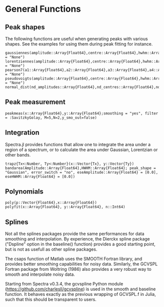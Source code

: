 # General Functions

## Peak shapes

The following functions are useful when generating peaks with various shapes. See the examples for using them during peak fitting for instance.

```@docs
gaussiennes(amplitude::Array{Float64},centre::Array{Float64},hwhm::Array{Float64},x::Array{Float64};style::String = "None")
lorentziennes(amplitude::Array{Float64},centre::Array{Float64},hwhm::Array{Float64},x::Array{Float64};style::String = "None")
pearson7(a1::Array{Float64},a2::Array{Float64},a3::Array{Float64},a4::Array{Float64},x::Array{Float64};style::String = "None")
pseudovoigts(amplitude::Array{Float64},centre::Array{Float64},hwhm::Array{Float64},lorentzian_fraction::Array{Float64},x::Array{Float64};style::String = "None")
normal_dist(nd_amplitudes::Array{Float64},nd_centres::Array{Float64},nd_sigmas::Array{Float64},x::Array{Float64})
```

## Peak measurement

```@docs
peakmeas(x::Array{Float64},y::Array{Float64};smoothing = "yes", filter = :SavitzkyGolay, M=5,N=2,y_smo_out=false)
```

## Integration

Spectra.jl provides functions that allow one to integrate the area under a region of a spectrum, or to calculate the area under Gaussian, Lorentzian or other bands.

```@docs
trapz{Tx<:Number, Ty<:Number}(x::Vector{Tx}, y::Vector{Ty})
bandarea(Amplitude::Array{Float64},HWHM::Array{Float64}; peak_shape = "Gaussian", error_switch = "no", eseAmplitude::Array{Float64} = [0.0], eseHWHM::Array{Float64} = [0.0])
```

## Polynomials

```@docs
poly(p::Vector{Float64},x::Array{Float64})
polyfit(x::Array{Float64}, y::Array{Float64}, n::Int64)
```

## Splines

Not all the splines packages provide the same performances for data smoothing and interpolation. By experience, the Dierckx spline package ("Dspline" option in the baseline() function) provides a good starting point, but is not as usefull as other spline packages.

The csaps function of Matlab uses the SMOOTH Fortran library, and provides better smoothing capabilities for noisy data. Similarly, the GCVSPL Fortran package from Woltring (1986) also provides a very robust way to smooth and interpolate noisy data.

Starting from Spectra v0.3.4, the gcvspline Python module (https://github.com/charlesll/gcvspline) is used in the smooth and baseline function. It behaves exactly as the previous wrapping of GCVSPL.f in Julia, such that this should be transparent to users.

